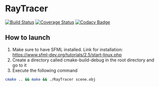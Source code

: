 # RayTracer
[![Build Status](https://travis-ci.com/MickaToast/RayTracer.svg?token=ZoqAX5iqiYxpkVoJ5TEr&branch=master)](https://travis-ci.com/MickaToast/RayTracer)
[![Coverage Status](https://coveralls.io/repos/github/MickaToast/RayTracer/badge.svg)](https://coveralls.io/github/MickaToast/RayTracer)
[![Codacy Badge](https://api.codacy.com/project/badge/Grade/d06b9afc96c4487d89185e2152bbf1df)](https://app.codacy.com/app/MickaToast/RayTracer?utm_source=github.com&utm_medium=referral&utm_content=MickaToast/RayTracer&utm_campaign=Badge_Grade_Dashboard)

## How to launch

1. Make sure to have SFML installed. Link for installation: <https://www.sfml-dev.org/tutorials/2.5/start-linux.php>
2. Create a directory called cmake-build-debug in the root directory and go to it
3. Execute the following command
```bash
cmake .. && make && ./RayTracer scene.obj
```
